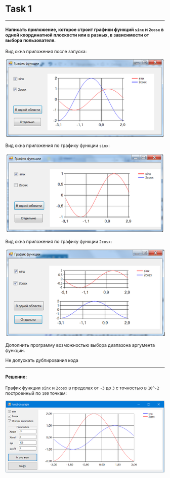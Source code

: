 # Task 1
***
#### Написать приложение, которое строит графики функций `sinx` и `2cosx`  в одной координатной плоскости или в разных, в зависимости от выбора пользователя.

Вид окна приложения после запуска:

![Alt text](/Task/Image/1.PNG?raw=true "Приложение после запуска")

Вид окна приложения по графику функции `sinx`:

![Alt text](/Task/Image/2.PNG?raw=true "График функции sinx")
 
Вид окна приложения по графику функции `2cosx`:

![Alt text](/Task/Image/3.PNG?raw=true "График функции 2cosx")

Дополнить программу возможностью выбора диапазона аргумента функции. 

Не допускать дублирования кода

***
#### Решение:

График функции `sinx` и `2cosx` в пределах от `-3` до `3` с точностью в `10^-2` построенный по `100` точкам:

![Alt text](/Task/Image/4.PNG?raw=true "График функции sinx и 2cosx")

